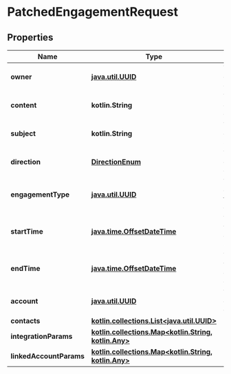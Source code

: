 
# PatchedEngagementRequest

## Properties
Name | Type | Description | Notes
------------ | ------------- | ------------- | -------------
**owner** | [**java.util.UUID**](java.util.UUID.md) | The engagement&#39;s owner. |  [optional]
**content** | **kotlin.String** | The engagement&#39;s content. |  [optional]
**subject** | **kotlin.String** | The engagement&#39;s subject. |  [optional]
**direction** | [**DirectionEnum**](DirectionEnum.md) | The engagement&#39;s direction. |  [optional]
**engagementType** | [**java.util.UUID**](java.util.UUID.md) | The engagement type of the engagement. |  [optional]
**startTime** | [**java.time.OffsetDateTime**](java.time.OffsetDateTime.md) | The time at which the engagement started. |  [optional]
**endTime** | [**java.time.OffsetDateTime**](java.time.OffsetDateTime.md) | The time at which the engagement ended. |  [optional]
**account** | [**java.util.UUID**](java.util.UUID.md) | The account of the engagement. |  [optional]
**contacts** | [**kotlin.collections.List&lt;java.util.UUID&gt;**](java.util.UUID.md) |  |  [optional]
**integrationParams** | [**kotlin.collections.Map&lt;kotlin.String, kotlin.Any&gt;**](kotlin.Any.md) |  |  [optional]
**linkedAccountParams** | [**kotlin.collections.Map&lt;kotlin.String, kotlin.Any&gt;**](kotlin.Any.md) |  |  [optional]



